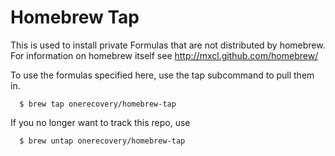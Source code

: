 
# Homebrew Tap

This is used to install private Formulas that are not distributed by homebrew.
For information on homebrew itself see http://mxcl.github.com/homebrew/

To use the formulas specified here, use the tap subcommand to pull them in.

```
  $ brew tap onerecovery/homebrew-tap
```

If you no longer want to track this repo, use

```
  $ brew untap onerecovery/homebrew-tap
```
